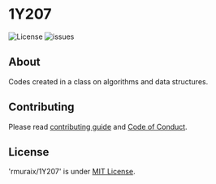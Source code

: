 # 1Y207
![License](https://img.shields.io/github/license/rmuraix/1Y207)
![issues](https://img.shields.io/github/issues/rmuraix/1Y207)  
## About
Codes created in a class on algorithms and data structures.  
## Contributing  
Please read [contributing guide](.github/CONTRIBUTING.md) and [Code of Conduct](https://github.com/rmuraix/.github/blob/main/.github/CODE_OF_CONDUCT.md).   
## License
'rmuraix/1Y207' is under [MIT License](/LICENSE).
